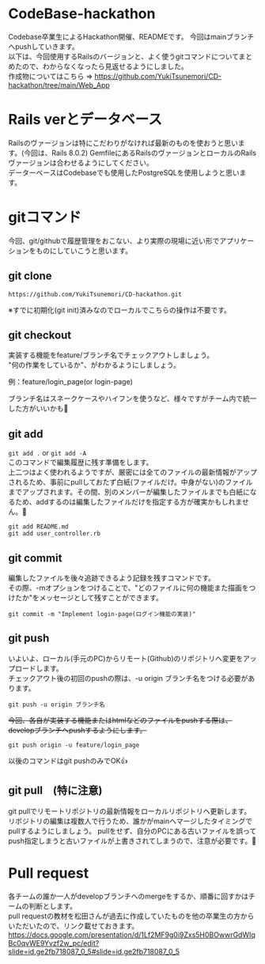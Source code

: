 
# CodeBase-hackathon
Codebase卒業生によるHackathon開催、READMEです。 
今回はmainブランチへpushしていきます。  
以下は、今回使用するRailsのバージョンと、よく使うgitコマンドについてまとめたので、わからなくなったら見返せるようにしました。  
作成物についてはこちら => https://github.com/YukiTsunemori/CD-hackathon/tree/main/Web_App

# Rails verとデータベース
Railsのヴァージョンは特にこだわりがなければ最新のものを使おうと思います。(今回は、Rails 8.0.2)  GemfileにあるRailsのヴァージョンとローカルのRailsヴァージョンは合わせるようにしてください。  
データーベースはCodebaseでも使用したPostgreSQLを使用しようと思います。  

# gitコマンド
今回、git/githubで履歴管理をおこない、より実際の現場に近い形でアプリケーションをものにしていこうと思います。


## git clone
```
https://github.com/YukiTsunemori/CD-hackathon.git
```

※すでに初期化(git init)済みなのでローカルでこちらの操作は不要です。

## git checkout
実装する機能をfeature/ブランチ名でチェックアウトしましょう。  
"何の作業をしているか"、がわかるようにしましょう。  

例：feature/login_page(or login-page)  

ブランチ名はスネークケースやハイフンを使うなど、様々ですがチーム内で統一した方がいいかも👀

## git add
 
 ```git add .``` or ```git add -A```  
 このコマンドで編集履歴に残す準備をします。    
 上二つはよく使われるようですが、厳密には全てのファイルの最新情報がアップされるため、事前にpullしておたず白紙(ファイルだけ。中身がない)のファイルまでアップされます。その間、別のメンバーが編集したファイルまでも白紙になるため、addするのは編集したファイルだけを指定する方が確実かもしれません。👀
 ```
 git add README.md
 git add user_controller.rb
 ```

## git commit 
編集したファイルを後々追跡できるよう記録を残すコマンドです。  
その際、-mオプションをつけることで、"どのファイルに何の機能また描画をつけたか"をメッセージとして残すことができます。
```
git commit -m "Implement login-page(ログイン機能の実装)"
```
## git push
いよいよ、ローカル(手元のPC)からリモート(Github)のリポジトリへ変更をアップロードします。  
チェックアウト後の初回のpushの際は、-u origin ブランチ名をつける必要があります。
```
git push -u origin ブランチ名
```
~~今回、各自が実装する機能またはhtmlなどのファイルをpushする際は、developブランチへpushするようにします。~~  
```
git push origin -u feature/login_page
```

以後のコマンドはgit pushのみでOK👍

## git pull　(特に注意)
git pullでリモートリポジトリの最新情報をローカルリポジトリへ更新します。  
リポジトリの編集は複数人で行うため、誰かがmainへマージしたタイミングでpullするようにしましょう。
pullをせず、自分のPCにある古いファイルを誤ってpush指定しまうと古いファイルが上書きされてしまうので、注意が必要です。📴

# Pull request
各チームの誰か一人がdevelopブランチへのmergeをするか、順番に回すかはチームの判断とします。  
pull requestの教材を松田さんが過去に作成していたものを他の卒業生の方からいただいたので、リンク載せておきます。  
https://docs.google.com/presentation/d/1Lf2MF9g0i9Zxs5H0BOwwrGdWIqBc0qvWE9Yvzf2w_pc/edit?slide=id.ge2fb718087_0_5#slide=id.ge2fb718087_0_5
